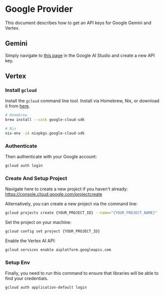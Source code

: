 # Google Provider

This document describes how to get an API keys for Google Gemini and Vertex.

## Gemini

Simply navigate to [this page](https://aistudio.google.com/apikey) in the
Google AI Studio and create a new API key.

## Vertex

### Install `gcloud`

Install the `gcloud` command line tool. Install via Homebrew, Nix, or download
it from [here](https://cloud.google.com/sdk/docs/install).

```bash
# Homebrew
brew install --cask google-cloud-sdk

# Nix
nix-env -iA nixpkgs.google-cloud-sdk
```

### Authenticate

Then authenticate with your Google account:

```bash
gcloud auth login
```

### Create And Setup Project

Navigate here to create a new project if you haven't already:
https://console.cloud.google.com/projectcreate

Alternatively, you can create a new project via the command line:

```bash
gcloud projects create {YOUR_PROJECT_ID} --name="{YOUR_PROJECT_NAME}"
```

Set the project on your machine:

```bash
gcloud config set project {YOUR_PROJECT_ID}
```

Enable the Vertex AI API:

```bash
gcloud services enable aiplatform.googleapis.com
```

### Setup Env

Finally, you need to run this command to ensure that libraries will be able to
find your credentials.

```bash
gcloud auth application-default login
```
